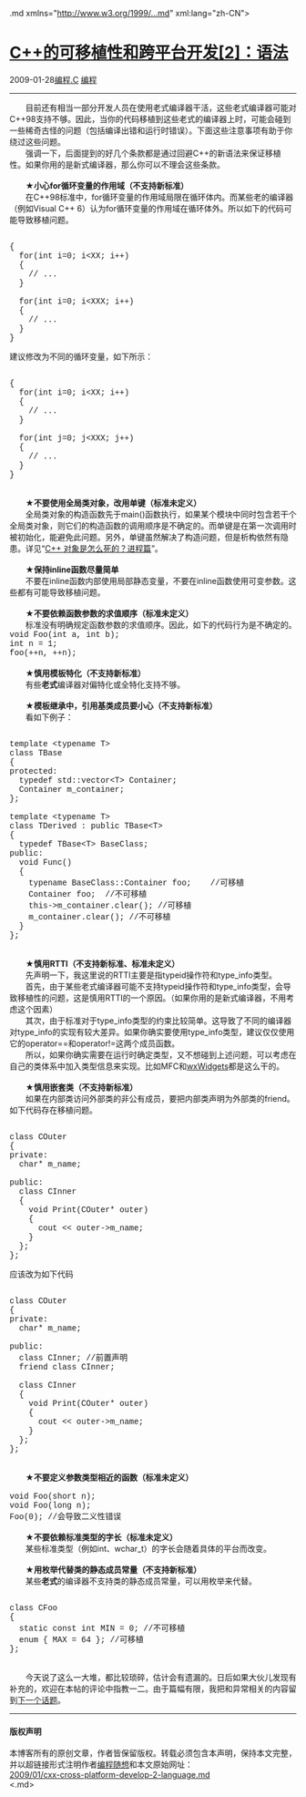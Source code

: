 <!DOCTYPE.md>
.md xmlns="http://www.w3.org/1999/...md" xml:lang="zh-CN">
<head>
<meta http-equiv="Content-Type" content="text.md; charset=utf-8" />
<meta name="generator" content="Python script by program.think@gmail.com" />
<meta name="provider" content="program-think.blogspot.com" />
<link type="text/css" rel="stylesheet" href="../../css/program-think.css" />
<title>C++的可移植性和跨平台开发[2]：语法 - 编程随想的博客</title>
</head>
<body>
<div id="main" style="width:100%;">
<h1><a href="../../index.md" title="回到首页">C++的可移植性和跨平台开发[2]：语法</a></h1>
<div class="post-info"><span class="date-header">2009-01-28</span><a href="../../tags/E7BC96E7A88B.C.md" class="tag">编程.C</a> <a href="../../tags/E7BC96E7A88B.md" class="tag">编程</a> </div>
<hr>
<div class="post">
　　目前还有相当一部分开发人员在使用老式编译器干活，这些老式编译器可能对C++98支持不够。因此，当你的代码移植到这些老式的编译器上时，可能会碰到一些稀奇古怪的问题（包括编译出错和运行时错误）。下面这些注意事项有助于你绕过这些问题。<br />　　强调一下，后面提到的好几个条款都是通过回避C++的新语法来保证移植性。如果你用的是新式编译器，那么你可以不理会这些条款。<!--program-think--><br /><br />　　★<b>小心for循环变量的作用域（不支持新标准）</b><br />　　在C++98标准中，for循环变量的作用域局限在循环体内。而某些老的编译器（例如Visual C++ 6）认为for循环变量的作用域在循环体外。所以如下的代码可能导致移植问题。<pre><font face="Courier New"><br />{<br />  for(int i=0; i&lt;XX; i++)<br />  {<br />    // ...<br />  }<br /><br />  for(int i=0; i&lt;XXX; i++)<br />  {<br />    // ...<br />  }<br />}</font></pre>建议修改为不同的循环变量，如下所示：<pre><font face="Courier New"><br />{<br />  for(int i=0; i&lt;XX; i++)<br />  {<br />    // ...<br />  }<br /><br />  for(int j=0; j&lt;XXX; j++)<br />  {<br />    // ...<br />  }<br />}</font></pre><br />　　★<b>不要使用全局类对象，改用单键（标准未定义）</b><br />　　全局类对象的构造函数先于main()函数执行，如果某个模块中同时包含若干个全局类对象，则它们的构造函数的调用顺序是不确定的。而单键是在第一次调用时被初始化，能避免此问题。另外，单键虽然解决了构造问题，但是析构依然有隐患。详见“<a href="../../2009/02/cxx-object-destroy-with-process.md">C++ 对象是怎么死的？进程篇</a>”。<br /><br />　　★<b>保持inline函数尽量简单</b><br />　　不要在inline函数内部使用局部静态变量，不要在inline函数使用可变参数。这些都有可能导致移植问题。<br /><br />　　★<b>不要依赖函数参数的求值顺序（标准未定义）</b><br />　　标准没有明确规定函数参数的求值顺序。因此，如下的代码行为是不确定的。<font face="Courier New"><br />void Foo(int a, int b);<br />int n = 1;<br />foo(++n, ++n);<br /></font><br />　　★<b>慎用模板特化（不支持新标准）</b><br />　　有些<b>老式</b>编译器对偏特化或全特化支持不够。<br /><br />　　★<b>模板继承中，引用基类成员要小心（不支持新标准）</b><br />　　看如下例子：<pre><font face="Courier New"><br />template &lt;typename T&gt;<br />class TBase<br />{<br />protected:<br />  typedef std::vector&lt;T&gt; Container;<br />  Container m_container;<br />};<br /><br />template &lt;typename T&gt;<br />class TDerived : public TBase&lt;T&gt;<br />{<br />  typedef TBase&lt;T&gt; BaseClass;<br />public:<br />  void Func()<br />  {<br />    typename BaseClass::Container foo;    //可移植<br />    Container foo;  //不可移植<br />    this->m_container.clear(); //可移植<br />    m_container.clear(); //不可移植<br />  }<br />};</font></pre><br />　　★<b>慎用RTTI（不支持新标准、标准未定义）</b><br />　　先声明一下，我这里说的RTTI主要是指typeid操作符和type_info类型。<br />　　首先，由于某些老式编译器可能不支持typeid操作符和type_info类型，会导致移植性的问题，这是慎用RTTI的一个原因。（如果你用的是新式编译器，不用考虑这个因素）<br />　　其次，由于标准对于type_info类型的约束比较简单。这导致了不同的编译器对type_info的实现有较大差异。如果你确实要使用type_info类型，建议仅仅使用它的operator==和operator!=这两个成员函数。<br />　　所以，如果你确实需要在运行时确定类型，又不想碰到上述问题，可以考虑在自己的类体系中加入类型信息来实现。比如MFC和<a href="http://www.wxwidgets.org/" target="_blank" rel="nofollow">wxWidgets</a>都是这么干的。<br /><br />　　★<b>慎用嵌套类（不支持新标准）</b><br />　　如果在内部类访问外部类的非公有成员，要把内部类声明为外部类的friend。<br />如下代码存在移植问题。<pre><font face="Courier New"><br />class COuter<br />{<br />private:<br />  char* m_name;<br /><br />public:<br />  class CInner<br />  {<br />    void Print(COuter* outer)<br />    {<br />      cout &lt;&lt; outer-&gt;m_name;<br />    }<br />  };<br />};</font></pre>应该改为如下代码<pre><font face="Courier New"><br />class COuter<br />{<br />private:<br />  char* m_name;<br /><br />public:<br />  class CInner; //前置声明<br />  friend class CInner;<br /><br />  class CInner<br />  {<br />    void Print(COuter* outer)<br />    {<br />      cout &lt;&lt; outer-&gt;m_name;<br />    }<br />  };<br />};</font></pre><br />　　★<b>不要定义参数类型相近的函数（标准未定义）</b><br /><font face="Courier New"><br />void Foo(short n);<br />void Foo(long n);<br />Foo(0); //会导致二义性错误<br /></font><br />　　★<b>不要依赖标准类型的字长（标准未定义）</b><br />　　某些标准类型（例如int、wchar_t）的字长会随着具体的平台而改变。<br /><br />　　★<b>用枚举代替类的静态成员常量（不支持新标准）</b><br />　　某些<b>老式</b>的编译器不支持类的静态成员常量，可以用枚举来代替。<pre><font face="Courier New"><br />class CFoo<br />{<br />  static const int MIN = 0; //不可移植<br />  enum { MAX = 64 }; //可移植<br />};</font></pre><br />　　今天说了这么一大堆，都比较琐碎，估计会有遗漏的。日后如果大伙儿发现有补充的，欢迎在本帖的评论中指教一二。由于篇幅有限，我把和异常相关的内容留到<a href="../../2009/01/cxx-cross-platform-develop-3-exception.md">下一个话题</a>。<div class="blogger-post-footer">
</div>
<hr>
<div class="copyright">
<h4>版权声明</h4>
本博客所有的原创文章，作者皆保留版权。转载必须包含本声明，保持本文完整，并以超链接形式注明作者<a href="mailto:program.think@gmail.com">编程随想</a>和本文原始网址：<br>
<a href="2009/01/cxx-cross-platform-develop-2-language.md">2009/01/cxx-cross-platform-develop-2-language.md</a>
</div>
</div>
</body>
<.md>
